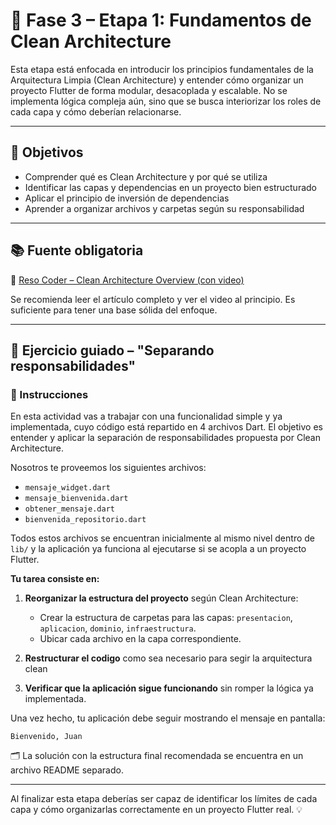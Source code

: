 # 🧱 Fase 3 – Etapa 1: Fundamentos de Clean Architecture

Esta etapa está enfocada en introducir los principios fundamentales de la Arquitectura Limpia (Clean
Architecture) y entender cómo organizar un proyecto Flutter de forma modular, desacoplada y
escalable. No se implementa lógica compleja aún, sino que se busca interiorizar los roles de cada
capa y cómo deberían relacionarse.

---

## 🎯 Objetivos

- Comprender qué es Clean Architecture y por qué se utiliza
- Identificar las capas y dependencias en un proyecto bien estructurado
- Aplicar el principio de inversión de dependencias
- Aprender a organizar archivos y carpetas según su responsabilidad

---

## 📚 Fuente obligatoria

📘 [Reso Coder – Clean Architecture Overview (con video)](https://resocoder.com/2019/08/27/flutter-tdd-clean-architecture-course-1-explanation-project-structure/)

Se recomienda leer el artículo completo y ver el video al principio. Es suficiente para tener una
base sólida del enfoque.

---

## 🧪 Ejercicio guiado – "Separando responsabilidades"

### 🔧 Instrucciones

En esta actividad vas a trabajar con una funcionalidad simple y ya implementada, cuyo código está
repartido en 4 archivos Dart. El objetivo es entender y aplicar la separación de responsabilidades
propuesta por Clean Architecture.

Nosotros te proveemos los siguientes archivos:

- `mensaje_widget.dart`
- `mensaje_bienvenida.dart`
- `obtener_mensaje.dart`
- `bienvenida_repositorio.dart`

Todos estos archivos se encuentran inicialmente al mismo nivel dentro de `lib/` y la aplicación ya
funciona al ejecutarse si se acopla a un proyecto Flutter.

**Tu tarea consiste en:**

1. **Reorganizar la estructura del proyecto** según Clean Architecture:
    - Crear la estructura de carpetas para las capas: `presentacion`, `aplicacion`, `dominio`,
      `infraestructura`.
    - Ubicar cada archivo en la capa correspondiente.

2. **Restructurar el codigo** como sea necesario para segir la arquitectura clean

3. **Verificar que la aplicación sigue funcionando** sin romper la lógica ya implementada.

Una vez hecho, tu aplicación debe seguir mostrando el mensaje en pantalla:

```
Bienvenido, Juan
```

🗂 La solución con la estructura final recomendada se encuentra en un archivo README separado.

---

Al finalizar esta etapa deberías ser capaz de identificar los límites de cada capa y cómo
organizarlas correctamente en un proyecto Flutter real. 💡